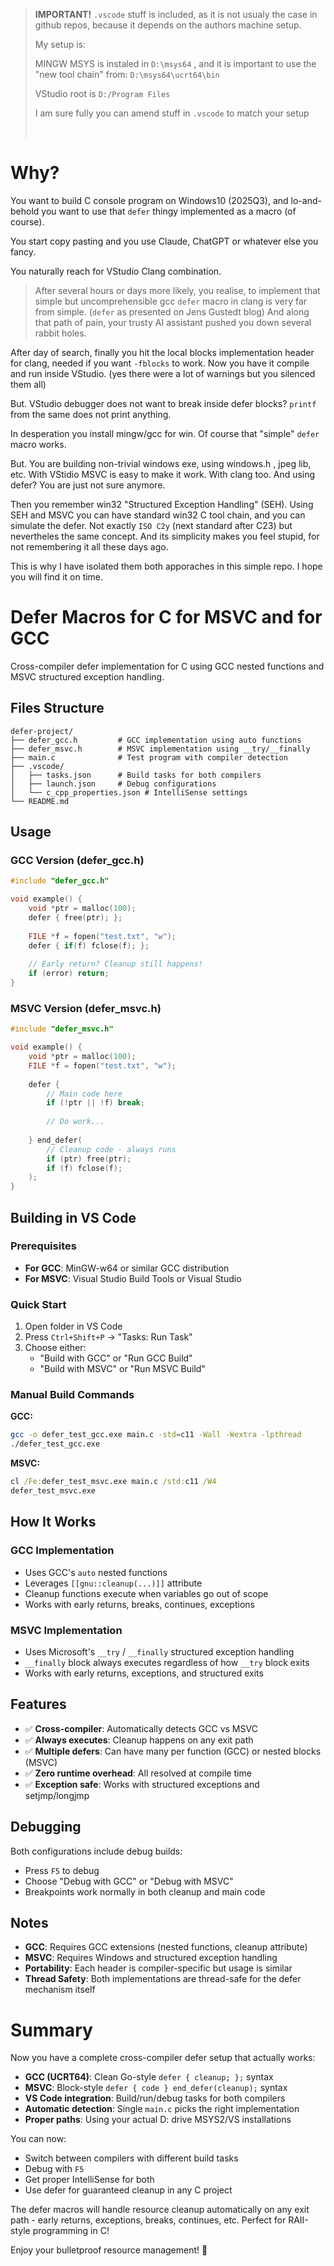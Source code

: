 > **IMPORTANT!**
> `.vscode` stuff is included, as it is not usualy the case in github repos, because it depends on the authors machine setup. 
> 
> My setup is:
> 
> MINGW MSYS is instaled in `D:\msys64` , and it is important to use the "new tool chain"  from: `D:\msys64\ucrt64\bin`
> 
> VStudio root is `D:/Program Files` 
>
> I am sure fully you can amend stuff in `.vscode`  to match your setup
> 
> &nbsp;
> 

# Why?

You want to build C console program on Windows10 (2025Q3), and lo-and-behold you want to use that `defer` thingy implemented as a macro (of course).

You start copy pasting and you use Claude, ChatGPT or whatever else you fancy.

You naturally reach for VStudio Clang combination.  

> After several hours or days more likely, you realise, to implement that simple but uncomprehensible gcc `defer` macro in clang is very far from simple. (`defer` as presented on Jens Gustedt blog)
> And along that path of pain, your trusty AI assistant pushed you down several rabbit holes.

After day of search, finally you hit the local blocks implementation header for clang, needed if you want `-fblocks` to work. Now you have it compile and run inside VStudio. (yes there were a lot of warnings but you silenced them all)

But. VStudio debugger does not want to break inside defer blocks? `printf` from the same does not print anything. 

In desperation you install mingw/gcc for win. Of course that "simple" `defer` macro works. 

But. You are building non-trivial windows exe, using windows.h , jpeg lib, etc. With VStidio MSVC is easy to make it work. With clang too. And using defer? You are just not sure anymore.

Then you remember win32 "Structured Exception Handling" (SEH). Using SEH and MSVC you can have standard win32 C tool chain, and you can simulate the defer. Not exactly `ISO C2y` (next standard after C23) but nevertheles the same concept. And its simplicity makes you feel stupid, for not remembering it all these days ago.

This is why I have isolated them both apporaches in this simple repo. I hope you will find it on time.

# Defer Macros for C for MSVC and for GCC

Cross-compiler defer implementation for C using GCC nested functions and MSVC structured exception handling.

## Files Structure

```
defer-project/
├── defer_gcc.h         # GCC implementation using auto functions
├── defer_msvc.h        # MSVC implementation using __try/__finally  
├── main.c              # Test program with compiler detection
├── .vscode/
│   ├── tasks.json      # Build tasks for both compilers
│   ├── launch.json     # Debug configurations
│   └── c_cpp_properties.json # IntelliSense settings
└── README.md
```

## Usage

### GCC Version (defer_gcc.h)
```c
#include "defer_gcc.h"

void example() {
    void *ptr = malloc(100);
    defer { free(ptr); };
    
    FILE *f = fopen("test.txt", "w");
    defer { if(f) fclose(f); };
    
    // Early return? Cleanup still happens!
    if (error) return;
}
```

### MSVC Version (defer_msvc.h)
```c
#include "defer_msvc.h"

void example() {
    void *ptr = malloc(100);
    FILE *f = fopen("test.txt", "w");
    
    defer {
        // Main code here
        if (!ptr || !f) break;
        
        // Do work...
        
    } end_defer(
        // Cleanup code - always runs
        if (ptr) free(ptr);
        if (f) fclose(f);
    );
}
```

## Building in VS Code

### Prerequisites
- **For GCC**: MinGW-w64 or similar GCC distribution
- **For MSVC**: Visual Studio Build Tools or Visual Studio

### Quick Start
1. Open folder in VS Code
2. Press `Ctrl+Shift+P` → "Tasks: Run Task"
3. Choose either:
   - "Build with GCC" or "Run GCC Build"
   - "Build with MSVC" or "Run MSVC Build"

### Manual Build Commands

**GCC:**
```bash
gcc -o defer_test_gcc.exe main.c -std=c11 -Wall -Wextra -lpthread
./defer_test_gcc.exe
```

**MSVC:**
```cmd
cl /Fe:defer_test_msvc.exe main.c /std:c11 /W4
defer_test_msvc.exe
```

## How It Works

### GCC Implementation
- Uses GCC's `auto` nested functions
- Leverages `[[gnu::cleanup(...)]]` attribute
- Cleanup functions execute when variables go out of scope
- Works with early returns, breaks, continues, exceptions

### MSVC Implementation  
- Uses Microsoft's `__try` / `__finally` structured exception handling
- `__finally` block always executes regardless of how `__try` block exits
- Works with early returns, exceptions, and structured exits

## Features

- ✅ **Cross-compiler**: Automatically detects GCC vs MSVC
- ✅ **Always executes**: Cleanup happens on any exit path
- ✅ **Multiple defers**: Can have many per function (GCC) or nested blocks (MSVC)
- ✅ **Zero runtime overhead**: All resolved at compile time
- ✅ **Exception safe**: Works with structured exceptions and setjmp/longjmp

## Debugging

Both configurations include debug builds:
- Press `F5` to debug
- Choose "Debug with GCC" or "Debug with MSVC"
- Breakpoints work normally in both cleanup and main code

## Notes

- **GCC**: Requires GCC extensions (nested functions, cleanup attribute)
- **MSVC**: Requires Windows and structured exception handling
- **Portability**: Each header is compiler-specific but usage is similar
- **Thread Safety**: Both implementations are thread-safe for the defer mechanism itself

# Summary

Now you have a complete cross-compiler defer setup that actually works:

-  **GCC (UCRT64)**: Clean Go-style `defer { cleanup; };` syntax
-  **MSVC**: Block-style `defer { code } end_defer(cleanup);` syntax  
-  **VS Code integration**: Build/run/debug tasks for both compilers
-  **Automatic detection**: Single `main.c` picks the right implementation
-  **Proper paths**: Using your actual D: drive MSYS2/VS installations

You can now:
- Switch between compilers with different build tasks
- Debug with `F5` 
- Get proper IntelliSense for both
- Use defer for guaranteed cleanup in any C project

The defer macros will handle resource cleanup automatically on any exit path - early returns, exceptions, breaks, continues, etc. Perfect for RAII-style programming in C!

Enjoy your bulletproof resource management! 🚀